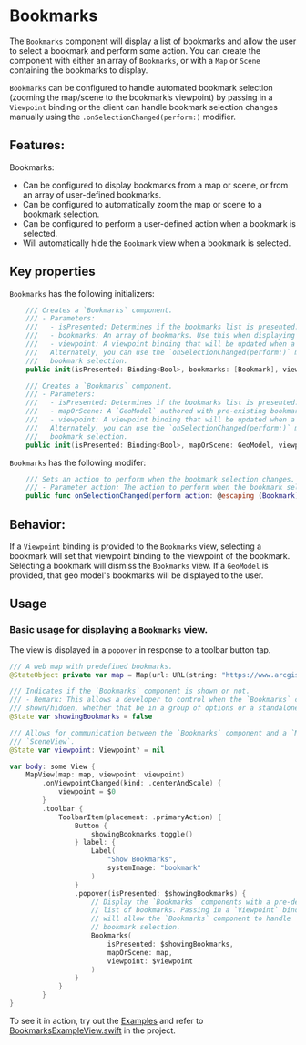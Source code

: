 # Bookmarks

The `Bookmarks` component will display a list of bookmarks and allow the user to select a bookmark and perform some action. You can create the component with either an array of `Bookmarks`, or with a `Map` or `Scene` containing the bookmarks to display.

`Bookmarks` can be configured to handle automated bookmark selection (zooming the map/scene to the bookmark’s viewpoint) by passing in a `Viewpoint` binding or the client can handle bookmark selection changes manually using the `.onSelectionChanged(perform:)` modifier.

## Features:

Bookmarks:

- Can be configured to display bookmarks from a map or scene, or from an array of user-defined bookmarks.
- Can be configured to automatically zoom the map or scene to a bookmark selection.
- Can be configured to perform a user-defined action when a bookmark is selected.
- Will automatically hide the `Bookmark` view when a bookmark is selected.

## Key properties

`Bookmarks` has the following initializers:

```swift
    /// Creates a `Bookmarks` component.
    /// - Parameters:
    ///   - isPresented: Determines if the bookmarks list is presented.
    ///   - bookmarks: An array of bookmarks. Use this when displaying bookmarks defined at runtime.
    ///   - viewpoint: A viewpoint binding that will be updated when a bookmark is selected.
    ///   Alternately, you can use the `onSelectionChanged(perform:)` modifier to handle
    ///   bookmark selection.
    public init(isPresented: Binding<Bool>, bookmarks: [Bookmark], viewpoint: Binding<Viewpoint?>? = nil)
```

```swift
    /// Creates a `Bookmarks` component.
    /// - Parameters:
    ///   - isPresented: Determines if the bookmarks list is presented.
    ///   - mapOrScene: A `GeoModel` authored with pre-existing bookmarks.
    ///   - viewpoint: A viewpoint binding that will be updated when a bookmark is selected.
    ///   Alternately, you can use the `onSelectionChanged(perform:)` modifier to handle
    ///   bookmark selection.
    public init(isPresented: Binding<Bool>, mapOrScene: GeoModel, viewpoint: Binding<Viewpoint?>? = nil)
```

`Bookmarks` has the following modifer:

```swift
    /// Sets an action to perform when the bookmark selection changes.
    /// - Parameter action: The action to perform when the bookmark selection has changed.
    public func onSelectionChanged(perform action: @escaping (Bookmark) -> Void) -> Bookmarks
```

## Behavior:

If a `Viewpoint` binding is provided to the `Bookmarks` view, selecting a bookmark will set that viewpoint binding to the viewpoint of the bookmark. Selecting a bookmark will dismiss the `Bookmarks` view. If a `GeoModel` is provided, that geo model's bookmarks will be displayed to the user.

## Usage

### Basic usage for displaying a `Bookmarks` view.
The view is displayed in a `popover` in response to a toolbar button tap.

```swift
/// A web map with predefined bookmarks.
@StateObject private var map = Map(url: URL(string: "https://www.arcgis.com/home/item.html?id=16f1b8ba37b44dc3884afc8d5f454dd2")!)!

/// Indicates if the `Bookmarks` component is shown or not.
/// - Remark: This allows a developer to control when the `Bookmarks` component is
/// shown/hidden, whether that be in a group of options or a standalone button.
@State var showingBookmarks = false

/// Allows for communication between the `Bookmarks` component and a `MapView` or
/// `SceneView`.
@State var viewpoint: Viewpoint? = nil

var body: some View {
    MapView(map: map, viewpoint: viewpoint)
        .onViewpointChanged(kind: .centerAndScale) {
            viewpoint = $0
        }
        .toolbar {
            ToolbarItem(placement: .primaryAction) {
                Button {
                    showingBookmarks.toggle()
                } label: {
                    Label(
                        "Show Bookmarks",
                        systemImage: "bookmark"
                    )
                }
                .popover(isPresented: $showingBookmarks) {
                    // Display the `Bookmarks` components with a pre-defined
                    // list of bookmarks. Passing in a `Viewpoint` binding
                    // will allow the `Bookmarks` component to handle
                    // bookmark selection.
                    Bookmarks(
                        isPresented: $showingBookmarks,
                        mapOrScene: map,
                        viewpoint: $viewpoint
                    )
                }
            }
        }
}
```

To see it in action, try out the [Examples](../../Examples) and refer to [BookmarksExampleView.swift](../../Examples/Examples/BookmarksExampleView.swift) in the project.
